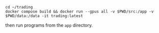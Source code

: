 
```commandline
cd ~/trading
docker compose build && docker run --gpus all -v $PWD/src:/app -v $PWD/data:/data -it trading:latest
```
then run programs from the `app` directory.